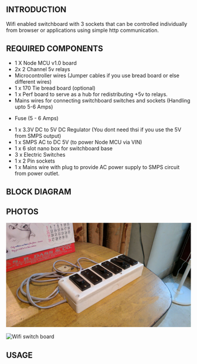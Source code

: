 ## INTRODUCTION

Wifi enabled switchboard with 3 sockets that can be controlled individually from browser or applications using simple http communication.



##  REQUIRED COMPONENTS

* 1 X Node MCU v1.0 board
* 2x 2 Channel 5v relays
* Microcontroller wires (Jumper cables if you use bread board or else different wires)
* 1 x 170 Tie bread board (optional)
* 1 x Perf board to serve as a hub for redistributing +5v to relays.
* Mains wires for connecting switchboard switches and sockets (Handling upto 5-6 Amps)
+ Fuse (5 - 6 Amps)
* 1 x 3.3V DC to 5V DC Regulator (You dont need thsi if you use the 5V from SMPS output)
* 1 x SMPS AC to DC 5V (to power Node MCU via VIN)
* 1 x 6 slot nano box for switchboard base
* 3 x Electric Switches
* 1 x 2 Pin sockets
* 1 x Mains wire with plug to provide AC power supply to SMPS circuit from power outlet.


##  BLOCK DIAGRAM




##  PHOTOS



![Wifi switch board](IMG_20170325_010026.jpg?raw=true "Completed switch board from outside")


![Wifi switch board](IMG_20170325_221833.jpg.jpg?raw=true "Completed switch board from inside")



##  USAGE
